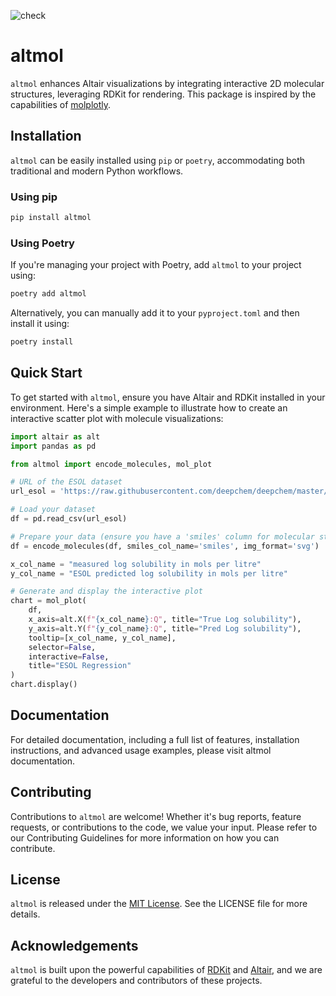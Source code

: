 ![check](https://github.com/tagirshin/altmol/actions/workflows/check.yml/badge.svg?branch=main)

# altmol

`altmol` enhances Altair visualizations by integrating interactive 2D molecular structures, 
leveraging RDKit for rendering.
This package is inspired by the capabilities of [molplotly](https://github.com/wjm41/molplotly). 

## Installation

`altmol` can be easily installed using `pip` or `poetry`, accommodating both traditional and modern Python workflows.

### Using pip

```sh
pip install altmol
```

### Using Poetry

If you're managing your project with Poetry, add `altmol` to your project using:

```sh
poetry add altmol
```

Alternatively, you can manually add it to your `pyproject.toml` and then install it using:

```sh
poetry install
```

## Quick Start

To get started with `altmol`, ensure you have Altair and RDKit installed in your environment. 
Here's a simple example to illustrate how to create an interactive scatter plot with molecule visualizations:

```python
import altair as alt
import pandas as pd

from altmol import encode_molecules, mol_plot

# URL of the ESOL dataset
url_esol = 'https://raw.githubusercontent.com/deepchem/deepchem/master/datasets/delaney-processed.csv'

# Load your dataset
df = pd.read_csv(url_esol)

# Prepare your data (ensure you have a 'smiles' column for molecular structures)
df = encode_molecules(df, smiles_col_name='smiles', img_format='svg')

x_col_name = "measured log solubility in mols per litre"
y_col_name = "ESOL predicted log solubility in mols per litre"

# Generate and display the interactive plot
chart = mol_plot(
    df,
    x_axis=alt.X(f"{x_col_name}:Q", title="True Log solubility"),
    y_axis=alt.Y(f"{y_col_name}:Q", title="Pred Log solubility"),
    tooltip=[x_col_name, y_col_name],
    selector=False,
    interactive=False,
    title="ESOL Regression"
)
chart.display()
```

## Documentation

For detailed documentation, including a full list of features, installation instructions, 
and advanced usage examples, please visit altmol documentation.

## Contributing

Contributions to `altmol` are welcome! Whether it's bug reports, feature requests, 
or contributions to the code, we value your input. Please refer to our Contributing Guidelines 
for more information on how you can contribute.

## License

`altmol` is released under the [MIT License](LICENSE). See the LICENSE file for more details.

## Acknowledgements

`altmol` is built upon the powerful capabilities of [RDKit](https://www.rdkit.org/) 
and [Altair](https://altair-viz.github.io/), and we are grateful to the developers and contributors of these projects.

 
